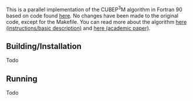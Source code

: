 This is a parallel implementation of the CUBEP<sup>3</sup>M algorithm in Fortran 90 based on code found [here](https://github.com/jharno/cubep3m). No changes have been made to the original code, except for the Makefile. You can read more about the algorithm [here (instructions/basic description)](https://wiki.cita.utoronto.ca/index.php/CubePM#Basic_CubeP.5E3M_algorithm) and [here (academic paper)](https://arxiv.org/pdf/1208.5098.pdf).

## Building/Installation
Todo

## Running
Todo
